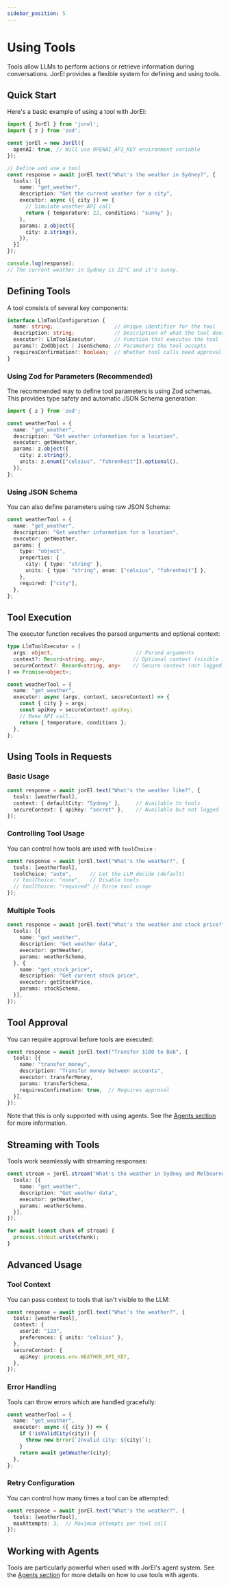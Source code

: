 ```yaml
---
sidebar_position: 5
---
```


# Using Tools

Tools allow LLMs to perform actions or retrieve information during conversations. JorEl provides a flexible system for defining and using tools.

## Quick Start

Here's a basic example of using a tool with JorEl:

```typescript
import { JorEl } from 'jorel';
import { z } from 'zod';

const jorEl = new JorEl({
  openAI: true, // Will use OPENAI_API_KEY environment variable
});

// Define and use a tool
const response = await jorEl.text("What's the weather in Sydney?", {
  tools: [{
    name: "get_weather",
    description: "Get the current weather for a city",
    executor: async ({ city }) => {
      // Simulate weather API call
      return { temperature: 22, conditions: "sunny" };
    },
    params: z.object({
      city: z.string(),
    }),
  }]
});

console.log(response);
// The current weather in Sydney is 22°C and it's sunny.
```

## Defining Tools

A tool consists of several key components:

```typescript
interface LlmToolConfiguration {
  name: string;                    // Unique identifier for the tool
  description: string;             // Description of what the tool does
  executor?: LlmToolExecutor;      // Function that executes the tool
  params?: ZodObject | JsonSchema; // Parameters the tool accepts
  requiresConfirmation?: boolean;  // Whether tool calls need approval
}
```

### Using Zod for Parameters (Recommended)

The recommended way to define tool parameters is using Zod schemas. This provides type safety and automatic JSON Schema generation:

```typescript
import { z } from 'zod';

const weatherTool = {
  name: "get_weather",
  description: "Get weather information for a location",
  executor: getWeather,
  params: z.object({
    city: z.string(),
    units: z.enum(["celsius", "fahrenheit"]).optional(),
  }),
};
```

### Using JSON Schema

You can also define parameters using raw JSON Schema:

```typescript
const weatherTool = {
  name: "get_weather",
  description: "Get weather information for a location",
  executor: getWeather,
  params: {
    type: "object",
    properties: {
      city: { type: "string" },
      units: { type: "string", enum: ["celsius", "fahrenheit"] },
    },
    required: ["city"],
  },
};
```

## Tool Execution

The executor function receives the parsed arguments and optional context:

```typescript
type LlmToolExecutor = (
  args: object,                           // Parsed arguments
  context?: Record<string, any>,         // Optional context (visible in logs)
  secureContext?: Record<string, any>    // Secure context (not logged)
) => Promise<object>;

const weatherTool = {
  name: "get_weather",
  executor: async (args, context, secureContext) => {
    const { city } = args;
    const apiKey = secureContext?.apiKey;
    // Make API call...
    return { temperature, conditions };
  },
};
```

## Using Tools in Requests

### Basic Usage

```typescript
const response = await jorEl.text("What's the weather like?", {
  tools: [weatherTool],
  context: { defaultCity: "Sydney" },     // Available to tools
  secureContext: { apiKey: "secret" },    // Available but not logged
});
```

### Controlling Tool Usage

You can control how tools are used with `toolChoice` :

```typescript
const response = await jorEl.text("What's the weather?", {
  tools: [weatherTool],
  toolChoice: "auto",      // Let the LLM decide (default)
  // toolChoice: "none",   // Disable tools
  // toolChoice: "required" // Force tool usage
});
```

### Multiple Tools

```typescript
const response = await jorEl.text("What's the weather and stock price?", {
  tools: [{
    name: "get_weather",
    description: "Get weather data",
    executor: getWeather,
    params: weatherSchema,
  }, {
    name: "get_stock_price",
    description: "Get current stock price",
    executor: getStockPrice,
    params: stockSchema,
  }],
});
```

## Tool Approval

You can require approval before tools are executed:

```typescript
const response = await jorEl.text("Transfer $100 to Bob", {
  tools: [{
    name: "transfer_money",
    description: "Transfer money between accounts",
    executor: transferMoney,
    params: transferSchema,
    requiresConfirmation: true,  // Requires approval
  }],
});
```

Note that this is only supported with using agents. See the [Agents section](../agents/intro.md) for more information.

## Streaming with Tools

Tools work seamlessly with streaming responses:

```typescript
const stream = jorEl.stream("What's the weather in Sydney and Melbourne?", {
  tools: [{
    name: "get_weather",
    description: "Get weather data",
    executor: getWeather,
    params: weatherSchema,
  }],
});

for await (const chunk of stream) {
  process.stdout.write(chunk);
}
```

## Advanced Usage

### Tool Context

You can pass context to tools that isn't visible to the LLM:

```typescript
const response = await jorEl.text("What's the weather?", {
  tools: [weatherTool],
  context: {
    userId: "123",
    preferences: { units: "celsius" },
  },
  secureContext: {
    apiKey: process.env.WEATHER_API_KEY,
  },
});
```

### Error Handling

Tools can throw errors which are handled gracefully:

```typescript
const weatherTool = {
  name: "get_weather",
  executor: async ({ city }) => {
    if (!isValidCity(city)) {
      throw new Error(`Invalid city: ${city}`);
    }
    return await getWeather(city);
  },
};
```

### Retry Configuration

You can control how many times a tool can be attempted:

```typescript
const response = await jorEl.text("What's the weather?", {
  tools: [weatherTool],
  maxAttempts: 3,  // Maximum attempts per tool call
});
```

## Working with Agents

Tools are particularly powerful when used with JorEl's agent system. See the [Agents section](../agents/intro.md) for more details on how to use tools with agents.
